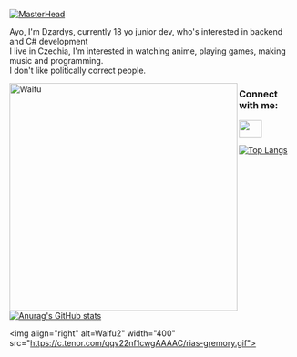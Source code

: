 [![MasterHead](http://www.dzardys.site/githeader.png)](https://github.com/Dzardys)


Ayo, I'm Dzardys, currently 18 yo junior dev, who's interested in backend and C# development<br>
I live in Czechia, I'm interested in watching anime, playing games, making music and programming.<br>
I don't like politically correct people.

<img align="left" alt="Waifu" width="400" src="https://c.tenor.com/l7PZ-vCq4FsAAAAC/rias-gremory-highschool-dxd.gif">
                                                                                                      
<h3 align="left">Connect with me:</h3>
<p align="left">
<a href="https://www.instagram.com/dzardys_/" target="blank"><img align="center" src="https://cdn.jsdelivr.net/npm/simple-icons@3.0.1/icons/instagram.svg" alt="" height="30" width="40" /></a>
</p>

[![Top Langs](https://github-readme-stats.vercel.app/api/top-langs/?username=Dzardys&layout=compact)](https://github.com/anuraghazra/github-readme-stats)

[![Anurag's GitHub stats](https://github-readme-stats.vercel.app/api?username=Dzardys&theme=dark)](https://github.com/anuraghazra/github-readme-stats)

<img align="right" alt=Waifu2" width="400" src="https://c.tenor.com/qqv22nf1cwgAAAAC/rias-gremory.gif">
